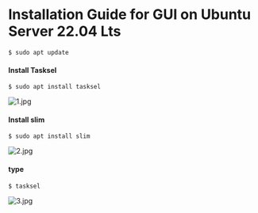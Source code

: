 # Installation Guide for GUI on Ubuntu Server 22.04 Lts

	$ sudo apt update

#### Install Tasksel

	$ sudo apt install tasksel

![1.jpg](..)

#### Install slim

	$ sudo apt install slim

![2.jpg](..)

#### type

	$ tasksel

![3.jpg](..)